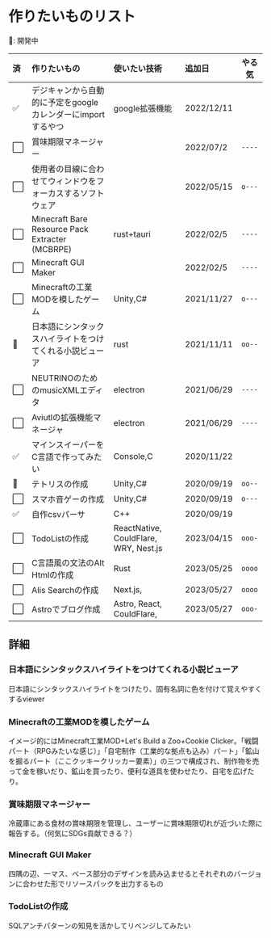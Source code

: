 # 作りたいものリスト

🚧: 開発中

| 済   | 作りたいもの                                                 | 使いたい技術                          | 追加日     | やる気 |
| :--- | :----------------------------------------------------------- | :------------------------------------ | :--------- | :----: |
| ✅    | デジキャンから自動的に予定をgoogleカレンダーにimportするやつ | google拡張機能                        | 2022/12/11 |        |
| ⬜    | 賞味期限マネージャー                                         |                                       | 2022/07/2  | `----` |
| ⬜    | 使用者の目線に合わせてウィンドウをフォーカスするソフトウェア |                                       | 2022/05/15 | `o---` |
| ⬜    | Minecraft Bare Resource Pack Extracter (MCBRPE)              | rust+tauri                            | 2022/02/5  | `----` |
| ⬜    | Minecraft GUI Maker                                          |                                       | 2022/02/5  | `----` |
| ⬜    | Minecraftの工業MODを模したゲーム                             | Unity,C#                              | 2021/11/27 | `o---` |
| 🚧    | 日本語にシンタックスハイライトをつけてくれる小説ビューア     | rust                                  | 2021/11/11 | `oo--` |
| ⬜    | NEUTRINOのためのmusicXMLエディタ                             | electron                              | 2021/06/29 | `----` |
| ⬜    | Aviutlの拡張機能マネージャ                                   | electron                              | 2021/06/29 | `----` |
| ✅    | マインスイーパーをC言語で作ってみたい                        | Console,C                             | 2020/11/22 |        |
| 🚧    | テトリスの作成                                               | Unity,C#                              | 2020/09/19 | `oo--` |
| ⬜    | スマホ音ゲーの作成                                           | Unity,C#                              | 2020/09/19 | `o---` |
| ✅    | 自作csvパーサ                                                | C++                                   | 2020/09/19 |        |
| ⬜    | TodoListの作成                                               | ReactNative, CouldFlare, WRY, Nest.js | 2023/04/15 | `ooo-` |
| ⬜    | C言語風の文法のAlt Htmlの作成                                | Rust                                  | 2023/05/25 | `oooo` |
| ⬜    | Alis Searchの作成                                            | Next.js,                              | 2023/05/27 | `oooo` |
| ⬜    | Astroでブログ作成                                            | Astro, React, CouldFlare,             | 2023/05/27 | `ooo-` |

## 詳細
### 日本語にシンタックスハイライトをつけてくれる小説ビューア
日本語にシンタックスハイライトをつけたり、固有名詞に色を付けて覚えやすくするviewer
### Minecraftの工業MODを模したゲーム
イメージ的にはMinecraft工業MOD+Let's Build a Zoo+Cookie Clicker。「戦闘パート（RPGみたいな感じ）」「自宅制作（工業的な拠点も込み）パート」「鉱山を掘るパート（ここクッキークリッカー要素）」の三つで構成され、制作物を売って金を稼いだり、鉱山を買ったり、便利な道具を使わせたり、自宅を広げたり。

### 賞味期限マネージャー
冷蔵庫にある食材の賞味期限を管理し、ユーザーに賞味期限切れが近づいた際に報告する。（何気にSDGs貢献できる？）

### Minecraft GUI Maker
四隅の辺、一マス、ベース部分のデザインを読み込ませるとそれぞれのバージョンに合わせた形でリソースパックを出力するもの

### TodoListの作成
SQLアンチパターンの知見を活かしてリベンジしてみたい
